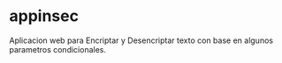 # appinsec
Aplicacion web para Encriptar y Desencriptar texto con base en algunos parametros condicionales.
